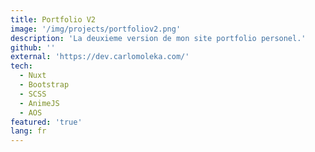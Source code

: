 ```yaml
---
title: Portfolio V2
image: '/img/projects/portfoliov2.png'
description: 'La deuxieme version de mon site portfolio personel.'
github: ''
external: 'https://dev.carlomoleka.com/'
tech:
  - Nuxt
  - Bootstrap
  - SCSS
  - AnimeJS
  - AOS
featured: 'true'
lang: fr
---
```

